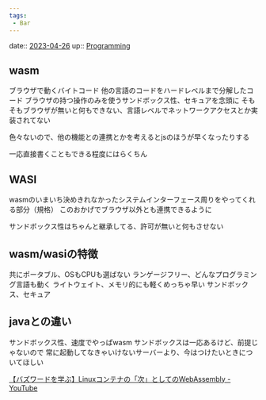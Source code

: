 ```yaml
---
tags:
 - Bar
---
```


date:: [2023-04-26](Daily_Note/2023-04-26.md)
up:: [Programming](Programming.md)

## wasm

ブラウザで動くバイトコード
他の言語のコードをハードレベルまで分解したコード
ブラウザの持つ操作のみを使うサンドボックス性、セキュアを念頭に
そもそもブラウザが無いと何もできない、言語レベルでネットワークアクセスとか実装されてない

色々ないので、他の機能との連携とかを考えるとjsのほうが早くなったりする

一応直接書くこともできる程度にはらくちん

## WASI
wasmのいまいち決めきれなかったシステムインターフェース周りをやってくれる部分（規格）
このおかげでブラウザ以外とも連携できるように

サンドボックス性はちゃんと継承してる、許可が無いと何もさせない

## wasm/wasiの特徴
共にポータブル、OSもCPUも選ばない
ランゲージフリー、どんなプログラミング言語も動く
ライトウェイト、メモリ的にも軽くめっちゃ早い
サンドボックス、セキュア

## javaとの違い
サンドボックス性、速度でやっぱwasm
サンドボックスは一応あるけど、前提じゃないので
常に起動してなきゃいけないサーバーより、今はつけたいときについてほしい

[【バズワードを学ぶ】Linuxコンテナの「次」としてのWebAssembly - YouTube](https://www.youtube.com/watch?v=MM2CQ0QPbBo)